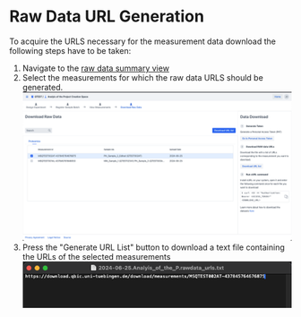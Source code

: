 # Raw Data URL Generation

To acquire the URLS necessary for the measurement data download the following steps have to be taken:

1. Navigate to the [raw data summary view](raw_data_download_introduction.md#raw-data-navigation)
2. Select the measurements for which the raw data URLS should be generated.
![raw_data_download_measurement_selection.png](images/raw_data_download_URL_generation_measurement_selection.png)
3. Press the "Generate URL List" button to download a text file containing the URLs of the selected measurements
![raw_data_download_URL_downloaded.png](images/raw_data_download_URL_downloaded.png)

